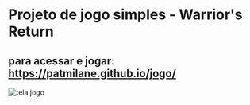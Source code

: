 # Projeto de jogo simples - Warrior's Return
 
## para acessar e jogar: https://patmilane.github.io/jogo/



![tela jogo](https://github.com/patriciamilane/jogo/blob/master/imagens/gif.gif)


